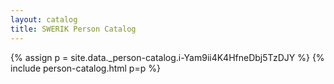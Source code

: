 ```yaml
---
layout: catalog
title: SWERIK Person Catalog
---
```

{% assign p = site.data._person-catalog.i-Yam9ii4K4HfneDbj5TzDJY %}
{% include person-catalog.html p=p %}

